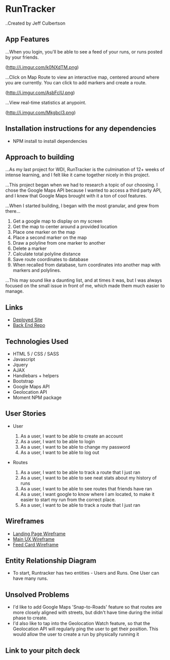 # RunTracker
..Created by Jeff Culbertson

## App Features

...When you login, you'll be able to see a feed of your runs, or runs posted by
your friends.

(http://i.imgur.com/k0NXdTM.png)

...Click on Map Route to view an interactive map, centered around where you are
currently.  You can click to add markers and create a route.

(http://i.imgur.com/AsbFclU.png)

...View real-time statistics at anypoint.

(http://i.imgur.com/Mkgbcl3.png)

## Installation instructions for any dependencies
* NPM install to install dependencies

## Approach to building

...As my last project for WDI, RunTracker is the culmination of 12+ weeks of intense
learning, and I felt like it came together nicely in this project.

...This project began when we had to research a topic of our choosing.  I chose the
Google Maps API because I wanted to access a third party API, and I knew that
Google Maps brought with it a ton of cool features.

...When I started building, I began with the most granular, and grew from there...
  1. Get a google map to display on my screen
  2. Get the map to center around a provided location
  3. Place one marker on the map
  4. Place a second marker on the map
  5. Draw a polyline from one marker to another
  6. Delete a marker
  7. Calculate total polyline distance
  8. Save route coordinates to database
  9. When recalled from database, turn coordinates into another map with markers and
  polylines.

...This may sound like a daunting list, and at times it was, but I was always focused
on the small issue in front of me, which made them much easier to manage.

## Links
* [Deployed Site]('https://jbculbertson.github.io/map-my-run/')
* [Back End Repo]('https://github.com/jbculbertson/run-tracker-back')


## Technologies Used

  * HTML 5 / CSS / SASS
  * Javascript
  * Jquery
  * AJAX
  * Handlebars + helpers
  * Bootstrap
  * Google Maps API
  * Geolocation API
  * Moment NPM package

## User Stories

* User
  1. As a user, I want to be able to create an account
  2. As a user, I want to be able to login
  3. As a user, I want to be able to change my password
  4. As a user, I want to be able to log out

* Routes
  1. As a user, I want to be able to track a route that I just ran
  2. As a user, I want to be able to see neat stats about my history of runs
  3. As a user, I want to be able to see routes that friends have ran
  4. As a user, I want google to know where I am located, to make it easier to
    start my run from the correct place.
  5. As a user, I want to be able to track a route that I just ran

## Wireframes

* [Landing Page Wireframe](http://i.imgur.com/U7rJuzb.jpg)
* [Main UX Wireframe](http://i.imgur.com/RKaltDO.jpg)
* [Feed Card Wireframe](http://i.imgur.com/g4RYGAI.jpg)

## Entity Relationship Diagram
  * To start, Runtracker has two entities - Users and Runs.  One User can have many runs.

## Unsolved Problems
  * I'd like to add Google Maps 'Snap-to-Roads' feature so that routes are more closely
  aligned with streets, but didn't have time during the initial phase to create.
  * I'd also like to tap into the Geolocation Watch feature, so that the Geolocation
  API will regularly ping the user to get their position.  This would allow the user
  to create a run by physically running it

## Link to your pitch deck
